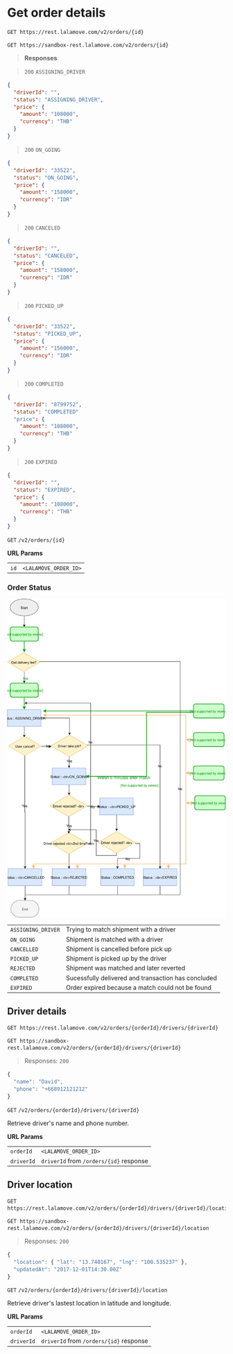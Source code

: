 # Get order details

```plaintext--prod
GET https://rest.lalamove.com/v2/orders/{id}
```

```plaintext--sandbox
GET https://sandbox-rest.lalamove.com/v2/orders/{id}
```

> **Responses**

> `200` `ASSIGNING_DRIVER`

```json
{
  "driverId": "",
  "status": "ASSIGNING_DRIVER",
  "price": {
    "amount": "108000",
    "currency": "THB"
  }
}
```

> `200` `ON_GOING`

```json
{
  "driverId": "33522",
  "status": "ON_GOING",
  "price": {
    "amount": "158000",
    "currency": "IDR"
  }
}
```

> `200` `CANCELED`

```json
{
  "driverId": "",
  "status": "CANCELED",
  "price": {
    "amount": "158000",
    "currency": "IDR"
  }
}
```

> `200` `PICKED_UP`

```json
{
  "driverId": "33522",
  "status": "PICKED_UP",
  "price": {
    "amount": "156000",
    "currency": "IDR"
  }
}
```

> `200` `COMPLETED`

```json
{
  "driverId": "8799752",
  "status": "COMPLETED"
  "price": {
    "amount": "108000",
    "currency": "THB"
  }
}
```

> `200` `EXPIRED`

```json
{
  "driverId": "",
  "status": "EXPIRED",
  "price": {
    "amount": "108000",
    "currency": "THB"
  }
}
```

`GET` `/v2/orders/{id}`

**URL Params**

|      |                       |
| ---- | --------------------- |
| `id` | `<LALAMOVE_ORDER_ID>` |

### Order Status

![status](images/status-flow.svg)

|                    |                                                     |
| ------------------ | --------------------------------------------------- |
| `ASSIGNING_DRIVER` | Trying to match shipment with a driver              |
| `ON_GOING`         | Shipment is matched with a driver                   |
| `CANCELLED`        | Shipment is cancelled before pick up                |
| `PICKED_UP`        | Shipment is picked up by the driver                 |
| `REJECTED`         | Shipment was matched and later reverted             |
| `COMPLETED`        | Sucessfully delivered and transaction has concluded |
| `EXPIRED`          | Order expired because a match could not be found    |

## Driver details

```plaintext--prod
GET https://rest.lalamove.com/v2/orders/{orderId}/drivers/{driverId}
```

```plaintext--sandbox
GET https://sandbox-rest.lalamove.com/v2/orders/{orderId}/drivers/{driverId}
```

> Responses: `200`

```js
{
  "name": "David",
  "phone": "+668912121212"
}
```

`GET` `/v2/orders/{orderId}/drivers/{driverId}`

Retrieve driver's name and phone number.

**URL Params**

|            |                                         |
| ---------- | --------------------------------------- |
| `orderId`  | `<LALAMOVE_ORDER_ID>`                   |
| `driverId` | `driverId` from `/orders/{id}` response |

## Driver location

```plaintext--prod
GET https://rest.lalamove.com/v2/orders/{orderId}/drivers/{driverId}/location
```

```plaintext--sandbox
GET https://sandbox-rest.lalamove.com/v2/orders/{orderId}/drivers/{driverId}/location
```

> Responses: `200`

```js
{
  "location": { "lat": "13.740167", "lng": "100.535237" },
  "updatedAt": "2017-12-01T14:30.00Z"
}
```

`GET` `/v2/orders/{orderId}/drivers/{driverId}/location`

Retrieve driver's lastest location in latitude and longitude.

**URL Params**

|            |                                         |
| ---------- | --------------------------------------- |
| `orderId`  | `<LALAMOVE_ORDER_ID>`                   |
| `driverId` | `driverId` from `/orders/{id}` response |
